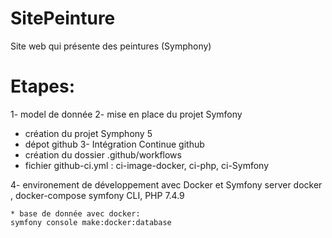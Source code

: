 # SitePeinture
Site web qui présente des peintures  (Symphony) 
# Etapes:
1- model de donnée 
2- mise en place du projet Symfony
   * création du projet Symphony 5 
   * dépot github 
3- Intégration Continue github 
   * création du dossier .github/workflows
   * fichier github-ci.yml : ci-image-docker, ci-php, ci-Symfony 

4- environement de développement avec Docker et Symfony server
    docker , docker-compose
    symfony CLI, PHP 7.4.9

    * base de donnée avec docker:
    symfony console make:docker:database